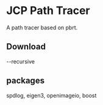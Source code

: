 # JCP Path Tracer

A path tracer based on pbrt.

## Download
--recursive

## packages

spdlog, eigen3, openimageio, boost 
